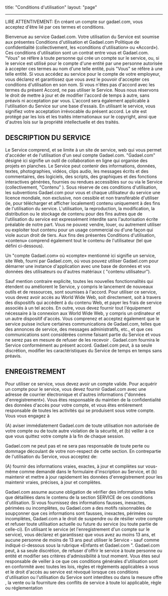 title: "Conditions d'utilisation"
layout: "page"

---
LIRE ATTENTIVEMENT: En créant un compte sur gadael.com, vous acceptez d'être lié par ces termes et conditions.

Bienvenue au service Gadael.com. Votre utilisation du Service est soumise aux présentes Conditions d'utilisation et Gadael.com Politique de confidentialité (collectivement, les «conditions d'utilisation» ou «Accord»). Ces conditions d'utilisation sont un contrat entre vous et Gadael.com. "Vous" se réfère à toute personne qui crée un compte sur le service, ou, si le service est utilisé pour le compte d'une entité par une personne autorisée à accepter ces termes au nom d'une telle entité, puis "Vous" se réfère à une telle entité. Si vous accédez au service pour le compte de votre employeur, vous déclarez et garantissez que vous avez le pouvoir d'accepter ces conditions d'utilisation en son nom. Si vous n'êtes pas d'accord avec les termes du présent Accord, ne pas utiliser le Service. Nous nous réservons le droit de mettre à jour et de modifier l'accord de temps à autre, sans préavis ni acceptation par vous. L'accord sera également applicable à l'utilisation du Service sur une base d'essais. En utilisant le service, vous signifiez votre acceptation irrévocable du présent accord. Le site est protégé par les lois et les traités internationaux sur le copyright, ainsi que d'autres lois sur la propriété intellectuelle et des traités.

## DESCRIPTION DU SERVICE


Le Service comprend, et se limite à un site de service, web qui vous permet d'accéder et de l'utilisation d'un seul compte Gadael.com. "Gadael.com" désigné ici signifie un outil de collaboration en ligne qui organise des projets en planches. Le Service peut contenir des informations, données, textes, photographies, vidéos, clips audio, les messages écrits et des commentaires, des logiciels, des scripts, des graphiques et des fonctions interactives générées, fournies ou rendues accessibles sur ou via le Service (collectivement, "Contenu" ). Sous réserve de ces conditions d'utilisation, les subventions Gadael.com pour vous et chaque utilisateur du service une licence mondiale, non exclusive, non cessible et non transférable d'utiliser (ie, pour télécharger et afficher localement) contenu uniquement à des fins de l'utilisation du service. L'utilisation, la reproduction, la modification, la distribution ou le stockage de contenu pour des fins autres que de l'utilisation du service est expressément interdite sans l'autorisation écrite préalable de notre part. Vous ne pouvez vendre, louer, ou autrement utiliser ou exploiter tout contenu pour un usage commercial ou d'une façon qui viole aucun droit de tiers. Aux fins des présentes Conditions d'utilisation, «contenu» comprend également tout le contenu de l'utilisateur (tel que défini ci-dessous).



Un "compte Gadael.com» où «compte» mentionné ici signifie un service, site Web, fourni par Gadael.com, où vous pouvez utiliser Gadael.com pour démarrer une instance d'application avec une base de données et vos données des utilisateurs ou d'autres matériaux ( "contenu utilisateur").

Sauf mention contraire explicite, toutes les nouvelles fonctionnalités qui étendent ou améliorent le Service, y compris le lancement de nouveaux outils et de ressources, sont soumises à l'accord. Pour utiliser ce service, vous devez avoir accès au World Wide Web, soit directement, soit à travers des dispositifs qui accèdent à du contenu Web, et payer les frais de service associés à un tel accès. En outre, vous devez fournir tout l'équipement nécessaire à la connexion aux World Wide Web, y compris un ordinateur et un autre dispositif d'accès. Vous comprenez et acceptez également que le service puisse inclure certaines communications de Gadael.com, telles que des annonces de service, des messages administratifs, etc., et que ces communications sont considérées comme faisant partie du Service et vous ne serez pas en mesure de refuser de les recevoir . Gadael.com fournira le Service conformément au présent accord. Gadael.com peut, à sa seule discrétion, modifier les caractéristiques du Service de temps en temps sans préavis.

## ENREGISTREMENT

Pour utiliser ce service, vous devez avoir un compte valide. Pour acquérir un compte pour le service, vous devez fournir Gadael.com avec une adresse de courrier électronique et d'autres informations ("données d'enregistrement»). Vous êtes responsable du maintien de la confidentialité des données d'accès pour votre compte, et vous êtes entièrement responsable de toutes les activités qui se produisent sous votre compte. Vous vous engagez à

(A) aviser immédiatement Gadael.com de toute utilisation non autorisée de votre compte ou de toute autre violation de la sécurité, et (b) veiller à ce que vous quittez votre compte à la fin de chaque session.

Gadael.com ne peut pas et ne sera pas responsable de toute perte ou dommage découlant de votre non-respect de cette section. En contrepartie de l'utilisation du Service, vous acceptez de:

(A) fournir des informations vraies, exactes, à jour et complètes sur vous-même comme demandé dans le formulaire d'inscription au Service, et (b) maintenir et mettre à jour rapidement les données d'enregistrement pour les  maintenir vraies, précises, à jour et complètes.

Gadael.com assume aucune obligation de vérifier des informations telles que détaillées dans le contenu de la section SERVICE de ces conditions d'utilisation. Si vous fournissez des informations fausses, inexactes, périmées ou incomplètes, ou Gadael.com a des motifs raisonnables de soupçonner que ces informations sont fausses, inexactes, périmées ou incomplètes, Gadael.com a le droit de suspendre ou de résilier votre compte et refuser toute utilisation actuelle ou future du service (ou toute partie de celle-ci). En utilisant le service (et l'enregistrement d'un compte sur le service), vous déclarez et garantissez que vous avez au moins 13 ans, et aucune personne de moins de 13 ans peut utiliser le Service - sauf comme indiqué ci-dessous sous la rubrique «Enfants et Gadael.com ". Gadael.com peut, à sa seule discrétion, de refuser d'offrir le service à toute personne ou entité et modifier ses critères d'admissibilité à tout moment. Vous êtes seul responsable de veiller à ce que ces conditions générales d'utilisation sont en conformité avec toutes les lois, règles et règlements applicables à vous et le droit d'accès au service est révoqué lorsque ces conditions d'utilisation ou l'utilisation du Service sont interdites ou dans la mesure offre , la vente ou la fourniture des conflits de service à toute loi applicable, règle ou réglementation
